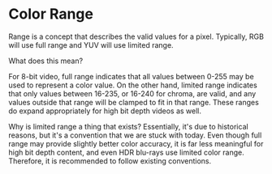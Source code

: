 # Color Range

Range is a concept that describes the valid values for a pixel. Typically, RGB will use full range and YUV will use limited range.

What does this mean?

For 8-bit video, full range indicates that all values between 0-255 may be used to represent a color value. On the other hand, limited range indicates that only values between 16-235, or 16-240 for chroma, are valid, and any values outside that range will be clamped to fit in that range. These ranges do expand appropriately for high bit depth videos as well.

Why is limited range a thing that exists? Essentially, it's due to historical reasons, but it's a convention that we are stuck with today. Even though full range may provide slightly better color accuracy, it is far less meaningful for high bit depth content, and even HDR blu-rays use limited color range. Therefore, it is recommended to follow existing conventions.
